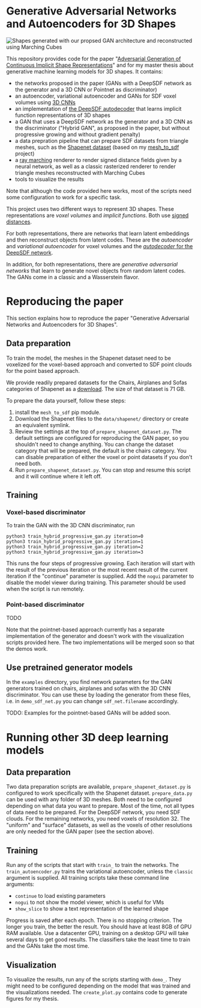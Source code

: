 # Generative Adversarial Networks and Autoencoders for 3D Shapes

![Shapes generated with our propsed GAN architecture and reconstructed using Marching Cubes](https://raw.githubusercontent.com/marian42/shapegan/master/examples/gan_shapes.png)

This repository provides code for the paper "[Adversarial Generation of Continuous Implicit Shape
Representations](https://arxiv.org/abs/2002.00349)" and for my master thesis about generative machine learning models for 3D shapes.
It contains:

- the networks proposed in the paper (GANs with a DeepSDF network as the generator and a 3D CNN or Pointnet as discriminator)
- an autoencoder, variational autoencoder and GANs for SDF voxel volumes using [3D CNNs](http://papers.nips.cc/paper/6096-learning-a-probabilistic-latent-space-of-object-shapes-via-3d-generative-adversarial-modeling.pdf)
- an implementation of [the DeepSDF autodecoder](https://arxiv.org/pdf/1901.05103.pdf) that learns implicit function representations of 3D shapes
- a GAN that uses a DeepSDF network as the generator and a 3D CNN as the discriminator ("Hybrid GAN", as proposed in the paper, but without progressive growing and without gradient penalty)
- a data prepration pipeline that can prepare SDF datasets from triangle meshes, such as the [Shapenet dataset](https://www.shapenet.org/) (based on my [mesh_to_sdf](https://github.com/marian42/mesh_to_sdf) project)
- a [ray marching](http://jamie-wong.com/2016/07/15/ray-marching-signed-distance-functions/) renderer to render signed distance fields given by a neural network, as well as a classic rasterized renderer to render triangle meshes reconstructed with Marching Cubes
- tools to visualize the results

Note that although the code provided here works, most of the scripts need some configuration to work for a specific task.

This project uses two different ways to represent 3D shapes.
These representations are *voxel volumes* and *implicit functions*.
Both use [signed distances](https://en.wikipedia.org/wiki/Signed_distance_function).

For both representations, there are networks that learn latent embeddings and then reconstruct objects from latent codes.
These are the *autoencoder* and *variational autoencoder* for voxel volumes and the [*autodecoder* for the DeepSDF network](https://arxiv.org/pdf/1901.05103.pdf).

In addition, for both representations, there are *generative adversarial networks* that learn to generate novel objects from random latent codes.
The GANs come in a classic and a Wasserstein flavor.


# Reproducing the paper

This section explains how to reproduce the paper "Generative Adversarial Networks and Autoencoders for 3D Shapes".

## Data preparation

To train the model, the meshes in the Shapenet dataset need to be voxelized for the voxel-based approach and converted to SDF point clouds for the point based approach.

We provide readily prepared datasets for the Chairs, Airplanes and Sofas categories of Shapenet as a [download](https://ls7-data.cs.tu-dortmund.de/shape_net/ShapeNet_SDF.tar.gz).
The size of that dataset is 71 GB.

To prepare the data yourself, follow these steps:

1. install the `mesh_to_sdf` pip module.
2. Download the Shapenet files to the `data/shapenet/` directory or create an equivalent symlink.
3. Review the settings at the top of `prepare_shapenet_dataset.py`.
The default settings are configured for reproducing the GAN paper, so you shouldn't need to change anything.
You can change the dataset category that will be prepared, the default is the chairs category.
You can disable preparation of either the voxel or point datasets if you don't need both.
4. Run `prepare_shapenet_dataset.py`.
You can stop and resume this script and it will continue where it left off.

## Training

### Voxel-based discriminator

To train the GAN with the 3D CNN discriminator, run

    python3 train_hybrid_progressive_gan.py iteration=0
    python3 train_hybrid_progressive_gan.py iteration=1
    python3 train_hybrid_progressive_gan.py iteration=2
    python3 train_hybrid_progressive_gan.py iteration=3

This runs the four steps of progressive growing.
Each iteration will start with the result of the previous iteration or the most recent result of the current iteration if the "continue" parameter is supplied.
Add the `nogui` parameter to disable the model viewer during training.
This parameter should be used when the script is run remotely.

### Point-based discriminator

TODO

Note that the pointnet-based approach currently has a separate implementation of the generator and doesn't work with the visualization scripts provided here.
The two implementations will be merged soon so that the demos work.

## Use pretrained generator models

In the `examples` directory, you find network parameters for the GAN generators trained on chairs, airplanes and sofas with the 3D CNN discriminator.
You can use these by loading the generator from these files, i.e. in `demo_sdf_net.py` you can change `sdf_net.filename` accordingly.

TODO: Examples for the pointnet-based GANs will be added soon.

# Running other 3D deep learning models

## Data preparation

Two data preparation scripts are available, `prepare_shapenet_dataset.py` is configured to work specifically with the Shapenet dataset.
`prepare_data.py` can be used with any folder of 3D meshes.
Both need to be configured depending on what data you want to prepare.
Most of the time, not all types of data need to be prepared.
For the DeepSDF network, you need SDF clouds.
For the remaining networks, you need voxels of resolution 32.
The "uniform" and "surface" datasets, as well as the voxels of other resolutions are only needed for the GAN paper (see the section above).

## Training

Run any of the scripts that start with `train_` to train the networks.
The `train_autoencoder.py` trains the variational autoencoder, unless the `classic` argument is supplied.
All training scripts take these command line arguments:
- `continue` to load existing parameters
- `nogui`  to not show the model viewer, which is useful for VMs
- `show_slice` to show a text representation of the learned shape

Progress is saved after each epoch.
There is no stopping criterion.
The longer you train, the better the result.
You should have at least 8GB of GPU RAM available.
Use a datacenter GPU, training on a desktop GPU will take several days to get good results.
The classifiers take the least time to train and the GANs take the most time.

## Visualization

To visualize the results, run any of the scripts starting with `demo_`.
They might need to be configured depending on the model that was trained and the visualizations needed.
The `create_plot.py` contains code to generate figures for my thesis.